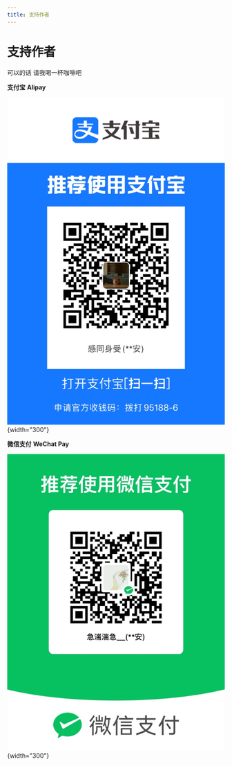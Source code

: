 ```yaml
---
title: 支持作者
---
```


# 支持作者



可以的话 请我喝一杯咖啡吧

**支付宝** **Alipay**

![](./images/Alipay.jpg){width="300"}

**微信支付** **WeChat Pay**

![](./images/Wechat.jpg){width="300"}
